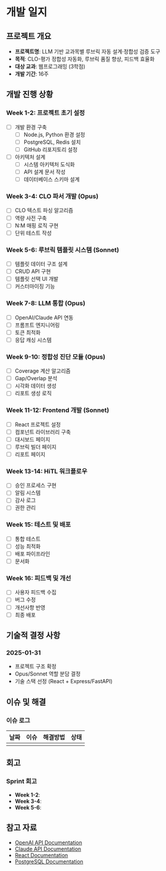# 개발 일지

## 프로젝트 개요
- **프로젝트명**: LLM 기반 교과목별 루브릭 자동 설계·정합성 검증 도구
- **목적**: CLO-평가 정합성 자동화, 루브릭 품질 향상, 피드백 효율화
- **대상 교과**: 웹프로그래밍 (3학점)
- **개발 기간**: 16주

## 개발 진행 상황

### Week 1-2: 프로젝트 초기 설정
- [ ] 개발 환경 구축
  - [ ] Node.js, Python 환경 설정
  - [ ] PostgreSQL, Redis 설치
  - [ ] GitHub 리포지토리 설정
- [ ] 아키텍처 설계
  - [ ] 시스템 아키텍처 도식화
  - [ ] API 설계 문서 작성
  - [ ] 데이터베이스 스키마 설계

### Week 3-4: CLO 파서 개발 (Opus)
- [ ] CLO 텍스트 파싱 알고리즘
- [ ] 역량 사전 구축
- [ ] N:M 매핑 로직 구현
- [ ] 단위 테스트 작성

### Week 5-6: 루브릭 템플릿 시스템 (Sonnet)
- [ ] 템플릿 데이터 구조 설계
- [ ] CRUD API 구현
- [ ] 템플릿 선택 UI 개발
- [ ] 커스터마이징 기능

### Week 7-8: LLM 통합 (Opus)
- [ ] OpenAI/Claude API 연동
- [ ] 프롬프트 엔지니어링
- [ ] 토큰 최적화
- [ ] 응답 캐싱 시스템

### Week 9-10: 정합성 진단 모듈 (Opus)
- [ ] Coverage 계산 알고리즘
- [ ] Gap/Overlap 분석
- [ ] 시각화 데이터 생성
- [ ] 리포트 생성 로직

### Week 11-12: Frontend 개발 (Sonnet)
- [ ] React 프로젝트 설정
- [ ] 컴포넌트 라이브러리 구축
- [ ] 대시보드 페이지
- [ ] 루브릭 빌더 페이지
- [ ] 리포트 페이지

### Week 13-14: HiTL 워크플로우
- [ ] 승인 프로세스 구현
- [ ] 알림 시스템
- [ ] 감사 로그
- [ ] 권한 관리

### Week 15: 테스트 및 배포
- [ ] 통합 테스트
- [ ] 성능 최적화
- [ ] 배포 파이프라인
- [ ] 문서화

### Week 16: 피드백 및 개선
- [ ] 사용자 피드백 수집
- [ ] 버그 수정
- [ ] 개선사항 반영
- [ ] 최종 배포

## 기술적 결정 사항

### 2025-01-31
- 프로젝트 구조 확정
- Opus/Sonnet 역할 분담 결정
- 기술 스택 선정 (React + Express/FastAPI)

## 이슈 및 해결

### 이슈 로그
| 날짜 | 이슈 | 해결방법 | 상태 |
|------|------|----------|------|
| | | | |

## 회고

### Sprint 회고
- **Week 1-2**: 
- **Week 3-4**: 
- **Week 5-6**: 

## 참고 자료
- [OpenAI API Documentation](https://platform.openai.com/docs)
- [Claude API Documentation](https://docs.anthropic.com)
- [React Documentation](https://react.dev)
- [PostgreSQL Documentation](https://www.postgresql.org/docs/)